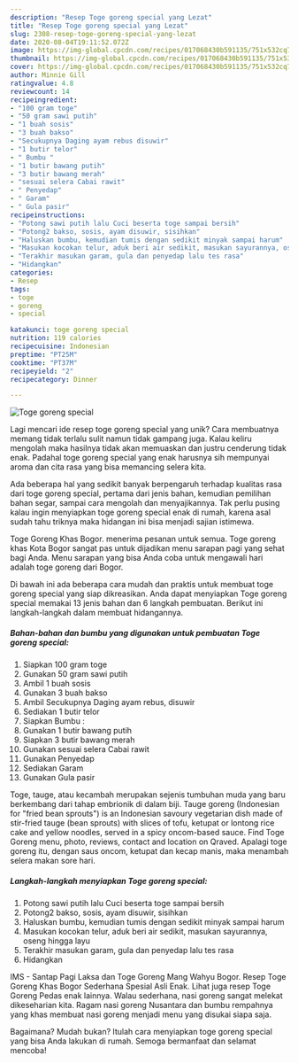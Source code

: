```yaml
---
description: "Resep Toge goreng special yang Lezat"
title: "Resep Toge goreng special yang Lezat"
slug: 2308-resep-toge-goreng-special-yang-lezat
date: 2020-08-04T19:11:52.072Z
image: https://img-global.cpcdn.com/recipes/017068430b591135/751x532cq70/toge-goreng-special-foto-resep-utama.jpg
thumbnail: https://img-global.cpcdn.com/recipes/017068430b591135/751x532cq70/toge-goreng-special-foto-resep-utama.jpg
cover: https://img-global.cpcdn.com/recipes/017068430b591135/751x532cq70/toge-goreng-special-foto-resep-utama.jpg
author: Minnie Gill
ratingvalue: 4.8
reviewcount: 14
recipeingredient:
- "100 gram toge"
- "50 gram sawi putih"
- "1 buah sosis"
- "3 buah bakso"
- "Secukupnya Daging ayam rebus disuwir"
- "1 butir telor"
- " Bumbu "
- "1 butir bawang putih"
- "3 butir bawang merah"
- "sesuai selera Cabai rawit"
- " Penyedap"
- " Garam"
- " Gula pasir"
recipeinstructions:
- "Potong sawi putih lalu Cuci beserta toge sampai bersih"
- "Potong2 bakso, sosis, ayam disuwir, sisihkan"
- "Haluskan bumbu, kemudian tumis dengan sedikit minyak sampai harum"
- "Masukan kocokan telur, aduk beri air sedikit, masukan sayurannya, oseng hingga layu"
- "Terakhir masukan garam, gula dan penyedap lalu tes rasa"
- "Hidangkan"
categories:
- Resep
tags:
- toge
- goreng
- special

katakunci: toge goreng special 
nutrition: 119 calories
recipecuisine: Indonesian
preptime: "PT25M"
cooktime: "PT37M"
recipeyield: "2"
recipecategory: Dinner

---
```



![Toge goreng special](https://img-global.cpcdn.com/recipes/017068430b591135/751x532cq70/toge-goreng-special-foto-resep-utama.jpg)

Lagi mencari ide resep toge goreng special yang unik? Cara membuatnya memang tidak terlalu sulit namun tidak gampang juga. Kalau keliru mengolah maka hasilnya tidak akan memuaskan dan justru cenderung tidak enak. Padahal toge goreng special yang enak harusnya sih mempunyai aroma dan cita rasa yang bisa memancing selera kita.

Ada beberapa hal yang sedikit banyak berpengaruh terhadap kualitas rasa dari toge goreng special, pertama dari jenis bahan, kemudian pemilihan bahan segar, sampai cara mengolah dan menyajikannya. Tak perlu pusing kalau ingin menyiapkan toge goreng special enak di rumah, karena asal sudah tahu triknya maka hidangan ini bisa menjadi sajian istimewa.

Toge Goreng Khas Bogor. menerima pesanan untuk semua. Toge goreng khas Kota Bogor sangat pas untuk dijadikan menu sarapan pagi yang sehat bagi Anda. Menu sarapan yang bisa Anda coba untuk mengawali hari adalah toge goreng dari Bogor.


Di bawah ini ada beberapa cara mudah dan praktis untuk membuat toge goreng special yang siap dikreasikan. Anda dapat menyiapkan Toge goreng special memakai 13 jenis bahan dan 6 langkah pembuatan. Berikut ini langkah-langkah dalam membuat hidangannya.

<!--inarticleads1-->

##### Bahan-bahan dan bumbu yang digunakan untuk pembuatan Toge goreng special:

1. Siapkan 100 gram toge
1. Gunakan 50 gram sawi putih
1. Ambil 1 buah sosis
1. Gunakan 3 buah bakso
1. Ambil Secukupnya Daging ayam rebus, disuwir
1. Sediakan 1 butir telor
1. Siapkan  Bumbu :
1. Gunakan 1 butir bawang putih
1. Siapkan 3 butir bawang merah
1. Gunakan sesuai selera Cabai rawit
1. Gunakan  Penyedap
1. Sediakan  Garam
1. Gunakan  Gula pasir


Toge, tauge, atau kecambah merupakan sejenis tumbuhan muda yang baru berkembang dari tahap embrionik di dalam biji. Tauge goreng (Indonesian for &#34;fried bean sprouts&#34;) is an Indonesian savoury vegetarian dish made of stir-fried tauge (bean sprouts) with slices of tofu, ketupat or lontong rice cake and yellow noodles, served in a spicy oncom-based sauce. Find Toge Goreng menu, photo, reviews, contact and location on Qraved. Apalagi toge goreng itu, dengan saus oncom, ketupat dan kecap manis, maka menambah selera makan sore hari. 

<!--inarticleads2-->

##### Langkah-langkah menyiapkan Toge goreng special:

1. Potong sawi putih lalu Cuci beserta toge sampai bersih
1. Potong2 bakso, sosis, ayam disuwir, sisihkan
1. Haluskan bumbu, kemudian tumis dengan sedikit minyak sampai harum
1. Masukan kocokan telur, aduk beri air sedikit, masukan sayurannya, oseng hingga layu
1. Terakhir masukan garam, gula dan penyedap lalu tes rasa
1. Hidangkan


IMS - Santap Pagi Laksa dan Toge Goreng Mang Wahyu Bogor. Resep Toge Goreng Khas Bogor Sederhana Spesial Asli Enak. Lihat juga resep Toge Goreng Pedas enak lainnya. Walau sederhana, nasi goreng sangat melekat dikeseharian kita. Ragam nasi goreng Nusantara dan bumbu rempahnya yang khas membuat nasi goreng menjadi menu yang disukai siapa saja. 

Bagaimana? Mudah bukan? Itulah cara menyiapkan toge goreng special yang bisa Anda lakukan di rumah. Semoga bermanfaat dan selamat mencoba!
